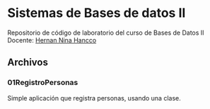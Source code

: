 Sistemas de Bases de datos II 
=============================

Repositorio de código de laboratorio del curso de Bases de Datos II
Docente: [Hernan Nina Hancco][1]

Archivos
--------

### 01RegistroPersonas

Simple aplicación que registra personas, usando una clase.

[1]: http://hanconina.nubeuniversitaria.com/ "Sitio web de Hernan Nina Hancco"
